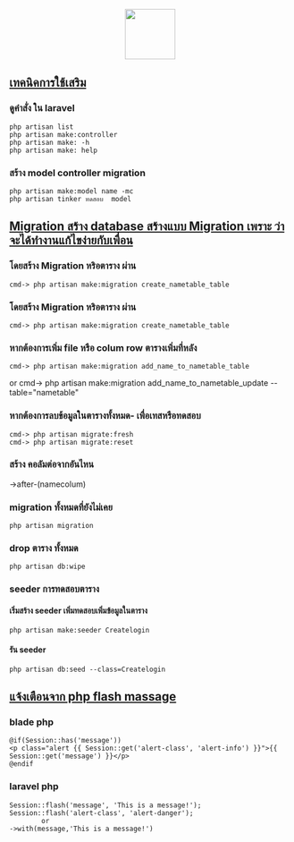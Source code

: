<p align="center" style="borhp der:20px solid;"><a href="https://laravel.com" target="_blank"><img src="https://avatars.githubusercontent.com/u/64632531?s=400&u=6598846a0e117d6f1c6363a2e80b59b00a12cea5&v=4" width="90"></a></p>
</p>






##  **[เทคนิคการใช้เสริม](/)**
### ดูคำสั่ง ใน laravel
    php artisan list
    php artisan make:controller
    php artisan make: -h
    php artisan make: help

### สร้าง model controller migration
    php artisan make:model name -mc
    php artisan tinker ทดสอบ  model

## **[Migration สร้าง database สร้างแบบ Migration เพราะ ว่าจะได้ทำงานแก้ไขง่ายกับเพื่อน](/)**
### โดยสร้าง Migration หริอตาราง ผ่าน 
  
    cmd-> php artisan make:migration create_nametable_table

### โดยสร้าง Migration หริอตาราง ผ่าน 
    cmd-> php artisan make:migration create_nametable_table  

### หากต้องการเพิ่ม file หรือ colum  row ตารางเพิ่มที่หลัง
    cmd-> php artisan make:migration add_name_to_nametable_table
 or
    cmd-> php artisan make:migration add_name_to_nametable_update --table="nametable"


### หากต้องการลบข้อมูลในตารางทั้งหมด- เพื่อเทสหรือทดสอบ
    cmd-> php artisan migrate:fresh
    cmd-> php artisan migrate:reset

### สร้าง คอลัมต่อจากอันไหน
  ->after-(namecolum)
### migration ทั้งหมดที่ยังไม่เคย
    php artisan migration

### drop ตาราง ทั้งหมด
    php artisan db:wipe

### seeder การทดสอบตาราง
####  เริ่มสร้าง seeder เพิ่มทดสอบเพิ่มข้อมูลในตาราง
    php artisan make:seeder Createlogin
####  รัน  seeder
    php artisan db:seed --class=Createlogin

## **[แจ้งเตือนจาก php flash massage](/)**
### blade php 
    @if(Session::has('message'))
    <p class="alert {{ Session::get('alert-class', 'alert-info') }}">{{ Session::get('message') }}</p>
    @endif
### laravel php 
    Session::flash('message', 'This is a message!'); 
    Session::flash('alert-class', 'alert-danger'); 
            or
    ->with(message,'This is a message!')

